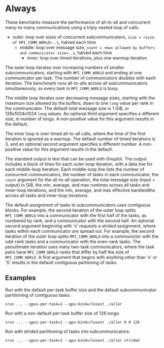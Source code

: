# Always
These bencharks measure the performance of all-to-all and concurrent many-to-many communications using a triply nested loop of calls.

- outer: loop over sizes of concurrent subcommunicators, `size = <size of MPI_COMM_WORLD>..1`, halved each time
  - middle: loop over message size, `count = <max allowed by buffers and communicator size>..1`, halved each time
    - inner: loop over timed iterations, plus one warmup iteration

The outer loop iterates over increasing numbers of smaller subcommunicators, starting with `MPI_COMM_WORLD` and ending at one communicator per task. The number of communicators doubles with each iteration. The benchmark runs all-to-alls across all subcommunicators simultaneously, so every task in `MPI_COMM_WORLD` is busy.

The middle loop iterates over decreasing message sizes, starting with the maximum size allowed by the buffers, down to one `long` value per rank in the communicator. The default total message size is 1 GiB, or 128x1024x1024 `long` values. An optional third argument specifies a different size, in number of longs. A non-positive value for this argument results in the default.

The inner loop is over timed all-to-all calls, where the time of the first iteration is ignored as a warmup. The default number of timed iterations is 3, and an optional second argument specifies a different number. A non-positive value for this argument results in the default.

The standard output is text that can be used with Gnuplot. The output includes a block of lines for each outer-loop iteration, with a data line for each middle-loop iteration. Each middle-loop line lists the number of concurrent communicators, the number of tasks in each communicator, the `count` argument for the all-to-all operation, the total message size (input + output) in GiB, the min, average, and max runtimes across all tasks and inner-loop iterations, and the min, average, and max effective bandwidths across all tasks and inner-loop iterations.

The default assignment of tasks to subcommunicators uses contiguous blocks. For example, the second iteration of the outer loop splits `MPI_COMM_WORLD` into a communicator with the first half of the tasks, as numbered by rank, and a communicator with the second half. An optional second argument beginning with 's' requests a strided assignment, where tasks within each communicator are spread out. For example, the second iteration of the outer loop splits `MPI_COMM_WORLD` into a communictor with the odd-rank tasks and a communicator with the even-rank tasks. The penultimate iteration uses many two-task communicators, where the task pairs have `MPI_COMM_WORLD` ranks that differ by half the size of `MPI_COMM_WORLD`. A first argument that begins with anything other than 's' or 'S' results in the default contiguous partioning of tasks.

## Examples
Run with the default per-task buffer size and the default subcommunicator partitioning of contiguous tasks:
```
srun ... --gpus-per-task=1 --gpu-bind=closest ./aller
```
Run with a non-default per-task buffer size of 128 longs:
```
srun ... --gpus-per-task=1 --gpu-bind=closest ./aller 0 0 128
```
Run with strided partitioning of tasks into subcommunicators:
```
srun ... --gpus-per-task=1 --gpu-bind=closest ./aller strided
```


